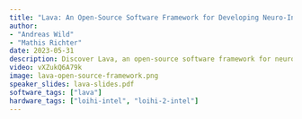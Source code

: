```yaml
---
title: "Lava: An Open-Source Software Framework for Developing Neuro-Inspired Applications"
author: 
- "Andreas Wild"
- "Mathis Richter"
date: 2023-05-31
description: Discover Lava, an open-source software framework for neuro-inspired applications, presented by Andreas Wild and Mathis Richter. Dive into the future of neuromorphic computing.
video: vXZukQ6A79k
image: lava-open-source-framework.png
speaker_slides: lava-slides.pdf
software_tags: ["lava"]
hardware_tags: ["loihi-intel", "loihi-2-intel"]
---
```

